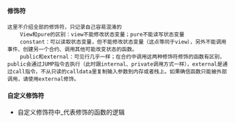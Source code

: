 #### 修饰符

    这里不介绍全部的修饰符，只记录自己容易混淆的
        View和pure的区别：view不能修改状态变量；pure不能读写状态变量
        constant：可以读取状态变量，但不能修改状态变量（这点等同于view），另外不能调用事件、创建另一个合约、调用其他可能改变状态的函数。
        public和external：可见行几乎一样；在合约中调用这两种修饰符修饰的函数有区别，public会通过JUMP指令去执行（此时跟internal、private调用方式一样），external是通过call指令，不从只读的calldata里复制输入参数到内存或者栈上。如果确信函数只能被外部调用，请使用external修饰。

#### 自定义修饰符

- 自定义修饰符中_代表修饰的函数的逻辑